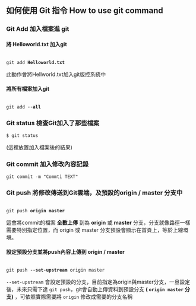 ## 如何使用 Git 指令 How to use git command


### Git Add 加入檔案進 git  
#### 將 Helloworld.txt 加入git  
<pre lang="no-highlight"><code>
git add <b>Helloworld.txt</b>
</code></pre>
此動作會將Hellworld.txt加入git版控系統中  

#### 將所有檔案加入git  
<pre lang="no-highlight"><code>
git add <b>--all</b>
</code></pre>  

### Git status 檢查Git加入了那些檔案
```
$ git status
```
(這裡放置加入檔案後的結果)

### Git commit 加入修改內容記錄  
```
git commit -m "Commti TEXT"
```

### Git push 將修改傳送到Git雲端，及預設的origin / master 分支中  
<pre lang="no-highlight"><code>
git push <b>origin master</b>
</code></pre>
這會將commit的檔案 **全數上傳** 到為 **origin** 或 **master** 分支，分支就像路徑一樣需要特別指定位置，而 origin 或 master 分支預設會顯示在首頁上，等於上線環境。  

#### 設定預設分支並將push內容上傳到 origin / master
<pre lang="no-highlight"><code>
git push <b>--set-upstream</b> origin master
</code></pre>
`--set-upstream` 會設定預設的分支，目前指定為origin與master分支，一旦設定後，未來只需下達 `git push`，git會自動上傳資料到預設分支 **( `origin master` 分支)** ，可依照實際需要將 `origin` 修改成需要的分支名稱
